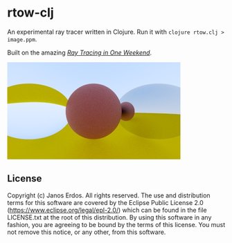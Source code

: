 # rtow-clj

An experimental ray tracer written in Clojure. Run it with `clojure rtow.clj > image.ppm`.

Built on the amazing [_Ray Tracing in One Weekend_](https://raytracing.github.io/books/RayTracingInOneWeekend.html).

![screenshot](screenshot.jpg)

## License

Copyright (c) Janos Erdos. All rights reserved. The use and distribution terms for this software are covered by the Eclipse Public License 2.0 (https://www.eclipse.org/legal/epl-2.0/) which can be found in the file LICENSE.txt at the root of this distribution. By using this software in any fashion, you are agreeing to be bound by the terms of this license. You must not remove this notice, or any other, from this software.